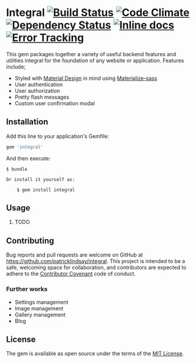 # Integral [![Build Status](https://travis-ci.org/patricklindsay/integral.svg?branch=master)][travis-ci] [![Code Climate](https://codeclimate.com/github/patricklindsay/integral/badges/gpa.svg)][code-climate] [![Dependency Status](https://gemnasium.com/patricklindsay/integral.svg)][gemnasium] [![Inline docs](http://inch-ci.org/github/patricklindsay/integral.svg?branch=master)][inch-ci] [![Error Tracking](https://d26gfdfi90p7cf.cloudfront.net/rollbar-badge.144534.o.png)][roll-bar]

This gem packages together a variety of useful backend features and utilities integral for the foundation of any website or application. Features include;
* Styled with [Material Design][material-design] in mind using [Materialize-sass][materialize]
* User authentication
* User authorization
* Pretty flash messages
* Custom user confirmation modal

## Installation

Add this line to your application's Gemfile:

```ruby
gem 'integral'
```

And then execute:

    $ bundle

    Or install it yourself as:

        $ gem install integral

## Usage

1. TODO

## Contributing

Bug reports and pull requests are welcome on GitHub at https://github.com/patricklindsay/integral. This project is intended to be a safe, welcoming space for collaboration, and contributors are expected to adhere to the [Contributor Covenant](contributor-covenant.org) code of conduct.

### Further works
* Settings management
* Image management
* Gallery management
* Blog

## License

The gem is available as open source under the terms of the [MIT License](http://opensource.org/licenses/MIT).

[material-design]: https://www.google.com/design/spec/material-design/introduction.html
[materialize]: https://github.com/mkhairi/materialize-sass
[roll-bar]: https://rollbar.com
[travis-ci]: https://travis-ci.org/patricklindsay/integral
[code-climate]: https://codeclimate.com/github/patricklindsay/integral
[inch-ci]: http://inch-ci.org/github/patricklindsay/integral
[gemnasium]: https://gemnasium.com/patricklindsay/integral
